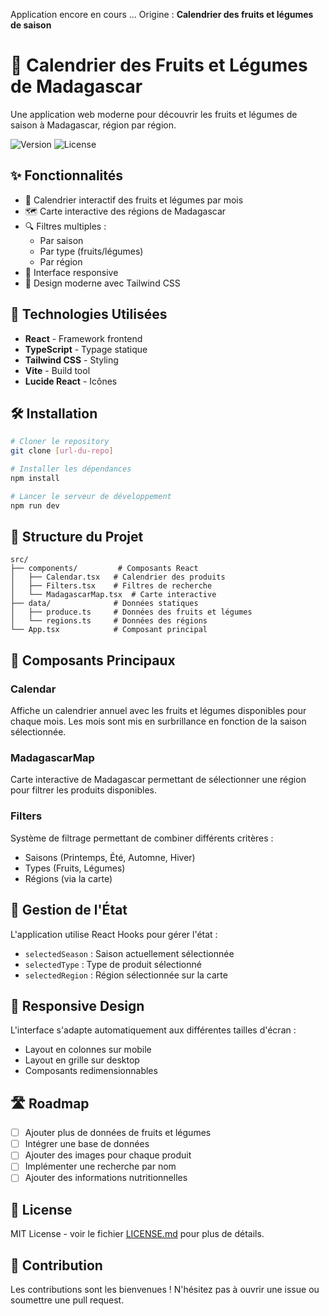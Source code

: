 Application encore en cours ... Origine : **Calendrier des fruits et légumes de saison**

# 🌱 Calendrier des Fruits et Légumes de Madagascar

Une application web moderne pour découvrir les fruits et légumes de saison à Madagascar, région par région.

![Version](https://img.shields.io/badge/version-1.0.0-green)
![License](https://img.shields.io/badge/license-MIT-blue)

## ✨ Fonctionnalités

- 📅 Calendrier interactif des fruits et légumes par mois
- 🗺️ Carte interactive des régions de Madagascar
- 🔍 Filtres multiples :
  - Par saison
  - Par type (fruits/légumes)
  - Par région
- 📱 Interface responsive
- 🎨 Design moderne avec Tailwind CSS

## 🚀 Technologies Utilisées

- **React** - Framework frontend
- **TypeScript** - Typage statique
- **Tailwind CSS** - Styling
- **Vite** - Build tool
- **Lucide React** - Icônes

## 🛠️ Installation

```bash
# Cloner le repository
git clone [url-du-repo]

# Installer les dépendances
npm install

# Lancer le serveur de développement
npm run dev
```

## 📁 Structure du Projet

```
src/
├── components/         # Composants React
│   ├── Calendar.tsx   # Calendrier des produits
│   ├── Filters.tsx    # Filtres de recherche
│   └── MadagascarMap.tsx  # Carte interactive
├── data/              # Données statiques
│   ├── produce.ts     # Données des fruits et légumes
│   └── regions.ts     # Données des régions
└── App.tsx            # Composant principal
```

## 🎯 Composants Principaux

### Calendar
Affiche un calendrier annuel avec les fruits et légumes disponibles pour chaque mois. Les mois sont mis en surbrillance en fonction de la saison sélectionnée.

### MadagascarMap
Carte interactive de Madagascar permettant de sélectionner une région pour filtrer les produits disponibles.

### Filters
Système de filtrage permettant de combiner différents critères :
- Saisons (Printemps, Été, Automne, Hiver)
- Types (Fruits, Légumes)
- Régions (via la carte)

## 🔄 Gestion de l'État

L'application utilise React Hooks pour gérer l'état :
- `selectedSeason` : Saison actuellement sélectionnée
- `selectedType` : Type de produit sélectionné
- `selectedRegion` : Région sélectionnée sur la carte

## 📱 Responsive Design

L'interface s'adapte automatiquement aux différentes tailles d'écran :
- Layout en colonnes sur mobile
- Layout en grille sur desktop
- Composants redimensionnables

## 🛣️ Roadmap

- [ ] Ajouter plus de données de fruits et légumes
- [ ] Intégrer une base de données
- [ ] Ajouter des images pour chaque produit
- [ ] Implémenter une recherche par nom
- [ ] Ajouter des informations nutritionnelles

## 📄 License

MIT License - voir le fichier [LICENSE.md](LICENSE.md) pour plus de détails.

## 🤝 Contribution

Les contributions sont les bienvenues ! N'hésitez pas à ouvrir une issue ou soumettre une pull request.
